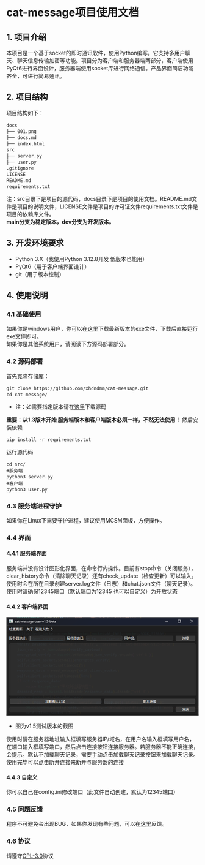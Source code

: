 # cat-message项目使用文档
## 1. 项目介绍
本项目是一个基于socket的即时通讯软件，使用Python编写。它支持多用户聊天、聊天信息传输加密等功能。项目分为客户端和服务器端两部分，客户端使用PyQt6进行界面设计，服务器端使用socket库进行网络通信。产品界面简洁功能齐全，可进行简易通讯。
## 2. 项目结构
项目结构如下：
```
docs
├── 001.png
├── docs.md
├── index.html
src
├── server.py
├── user.py
.gitignore
LICENSE
README.md
requirements.txt
```
注：src目录下是项目的源代码，docs目录下是项目的使用文档。README.md文件是项目的说明文件，LICENSE文件是项目的许可证文件requirements.txt文件是项目的依赖库文件。  
**main分支为稳定版本，dev分支为开发版本。**
## 3. 开发环境要求
- Python 3.X（我使用Python 3.12.8开发 低版本也能用）
- PyQt6（用于客户端界面设计）
- git（用于版本控制）
## 4. 使用说明
### 4.1 基础使用
如果你是windows用户，你可以在[这里](https://github.com/xhdndmm/cat-message/releases)下载最新版本的exe文件，下载后直接运行exe文件即可。  
如果你是其他系统用户，请阅读下方源码部署部分。
### 4.2 源码部署
首先克隆存储库：
```
git clone https://github.com/xhdndmm/cat-message.git
cd cat-message/
```
* 注：如需要指定版本请在[这里](https://github.com/xhdndmm/cat-message/releases)下载源码  

**重要：从1.3版本开始 服务端版本和客户端版本必须一样，不然无法使用！**
然后安装依赖
```
pip install -r requirements.txt
```
运行源代码
```
cd src/
#服务端
python3 server.py
#客户端
python3 user.py
```
### 4.3 服务端进程守护
如果你在Linux下需要守护进程，建议使用MCSM面板，方便操作。
### 4.4 界面
#### 4.4.1 服务端界面
服务端并没有设计图形化界面，在命令行内操作。目前有stop命令（关闭服务），clear_history命令（清除聊天记录）还有check_update（检查更新）可以输入。使用时会在所在目录创建server.log文件（日志）和chat.json文件（聊天记录）。使用时请确保12345端口（默认端口为12345 也可以自定义）为开放状态
#### 4.4.2 客户端界面
![客户端界面截图](./001.png)  
* 图为v1.5测试版本的截图  

使用时请在服务器地址输入框填写服务器IP/域名，在用户名输入框填写用户名，在端口输入框填写端口，然后点击连接按钮连接服务器。若服务器不能正确连接，会提示。默认不加载聊天记录，需要手动点击加载聊天记录按钮来加载聊天记录。使用完毕可以点击断开连接来断开与服务器的连接
#### 4.4.3 自定义
你可以自己在config.ini修改端口（此文件自动创建，默认为12345端口）
### 4.5 问题反馈
程序不可避免会出现BUG，如果你发现有些问题，可以在[这里](https://github.com/xhdndmm/cat-message/issues)反馈。
### 4.6 协议
请遵守[GPL-3.0](/LICENSE)协议